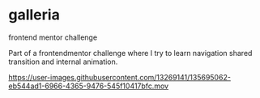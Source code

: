 # galleria
frontend mentor challenge

Part of a frontendmentor challenge where I try to learn navigation shared transition and internal animation.



https://user-images.githubusercontent.com/13269141/135695062-eb544ad1-6966-4365-9476-545f10417bfc.mov



